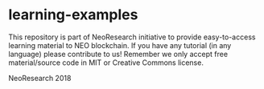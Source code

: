 # learning-examples

This repository is part of NeoResearch initiative to provide easy-to-access learning material to NEO blockchain.
If you have any tutorial (in any language) please contribute to us! Remember we only accept free material/source code in MIT or Creative Commons license.

NeoResearch 2018
